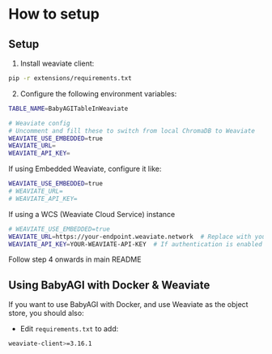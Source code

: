 # How to setup

## Setup

1. Install weaviate client:

```bash
pip -r extensions/requirements.txt
```

2. Configure the following environment variables:

```bash
TABLE_NAME=BabyAGITableInWeaviate

# Weaviate config
# Uncomment and fill these to switch from local ChromaDB to Weaviate
WEAVIATE_USE_EMBEDDED=true
WEAVIATE_URL=
WEAVIATE_API_KEY=
```

If using Embedded Weaviate, configure it like:

```bash
WEAVIATE_USE_EMBEDDED=true
# WEAVIATE_URL=
# WEAVIATE_API_KEY=
```

If using a WCS (Weaviate Cloud Service) instance

```bash
# WEAVIATE_USE_EMBEDDED=true
WEAVIATE_URL=https://your-endpoint.weaviate.network  # Replace with your URL
WEAVIATE_API_KEY=YOUR-WEAVIATE-API-KEY  # If authentication is enabled
```

Follow step 4 onwards in main README

## Using BabyAGI with Docker & Weaviate

If you want to use BabyAGI with Docker, and use Weaviate as the object store, you should also:

- Edit `requirements.txt` to add:
```bash
weaviate-client>=3.16.1
```
